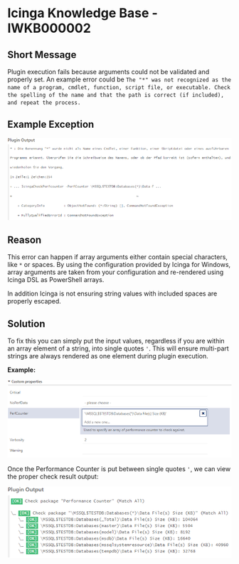 # Icinga Knowledge Base - IWKB000002

## Short Message

Plugin execution fails because arguments could not be validated and properly set. An example error could be `The "*" was not recognized as the name of a program, cmdlet, function, script file, or executable. Check the spelling of the name and that the path is correct (if included), and repeat the process.`

## Example Exception

![Plugin Output Error](../images/04_knowledgebase/IWKB000002/01_Plugin_Output_Error.png)

## Reason

This error can happen if array arguments either contain special characters, like `*` or spaces. By using the configuration provided by Icinga for Windows, array arguments are taken from your configuration and re-rendered using Icinga DSL as PowerShell arrays.

In addition Icinga is not ensuring string values with included spaces are properly escaped.

## Solution

To fix this you can simply put the input values, regardless if you are within an array element of a string, into single quotes `'`. This will ensure multi-part strings are always rendered as one element during plugin execution.

**Example:**

![Escape Strings](../images/04_knowledgebase/IWKB000002/02_Director_Config.png)

Once the Performance Counter is put between single quotes `'`, we can view the proper check result output:

![Escape Strings](../images/04_knowledgebase/IWKB000002/03_Fixed_Output.png)
